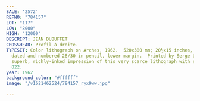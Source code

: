 ```yaml
---
SALE: '2572'
REFNO: "784157"
LOT: "117"
LOW: "8000"
HIGH: "12000"
DESCRIPT: JEAN DUBUFFET
CROSSHEAD: Profil à droite.
TYPESET: Color lithograph on Arches, 1962.  520x380 mm; 20½x15 inches, full margins.  Signed,
  dated and numbered 28/30 in pencil, lower margin.  Printed by Serge Lozingot, Paris.  A
  superb, richly-inked impression of this very scarce lithograph with strong colors.  Webel
  822.
year: 1962
background_color: "#ffffff"
image: "/v1621462524/784157_ryx9ww.jpg"

---
```

